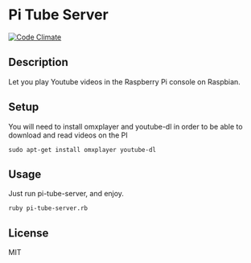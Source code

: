 # Pi Tube Server

[![Code Climate](https://codeclimate.com/github/brunolarouche/pi-tube-server.png)](https://codeclimate.com/github/brunolarouche/pi-tube-server)

## Description

Let you play Youtube videos in the Raspberry Pi console on Raspbian.

## Setup

You will need to install omxplayer and youtube-dl in order to be able to download and read videos on the PI

    sudo apt-get install omxplayer youtube-dl

## Usage

Just run pi-tube-server, and enjoy.

    ruby pi-tube-server.rb

## License

MIT